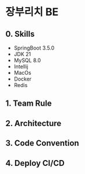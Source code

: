 # 장부리치 BE


## 0. Skills
- SpringBoot 3.5.0
- JDK 21
- MySQL 8.0
- Intellij
- MacOs
- Docker
- Redis

## 1. Team Rule



## 2. Architecture




## 3. Code Convention




## 4. Deploy CI/CD